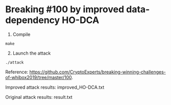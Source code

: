 # Breaking \#100 by improved data-dependency HO-DCA

1. Compile

  ```
  make
  ```

2. Launch the attack

  ```
  ./attack
  ```

Reference: https://github.com/CryptoExperts/breaking-winning-challenges-of-whibox2019/tree/master/100.

Improved attack results: improved_HO-DCA.txt

Original attack results: result.txt